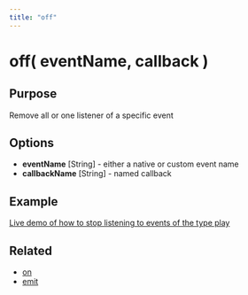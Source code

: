 ```yaml
---
title: "off"
---
```

# off( eventName, callback ) #

## Purpose ##

Remove all or one listener of a specific event

## Options ##

* **eventName** \[String\] - either a native or custom event name
* **callbackName** \[String\] - named callback

## Example ##

[Live demo of how to stop listening to events of the type play](http://jsfiddle.net/popcornjs/ymEzD/)

## Related ##

* [on](#on)
* [emit](#emit)
